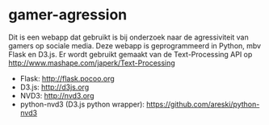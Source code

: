 gamer-agression
===============

Dit is een webapp dat gebruikt is bij onderzoek naar de agressiviteit van gamers op sociale media. Deze webapp is geprogrammeerd in Python, mbv Flask en D3.js. Er wordt gebruikt gemaakt van de Text-Processing API op http://www.mashape.com/japerk/Text-Processing

 - Flask: http://flask.pocoo.org
 - D3.js: http://d3js.org
 - NVD3: http://nvd3.org
 - python-nvd3 (D3.js python wrapper): https://github.com/areski/python-nvd3
